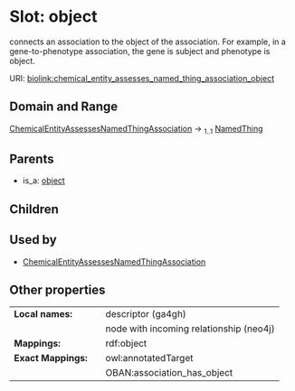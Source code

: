
# Slot: object


connects an association to the object of the association. For example, in a gene-to-phenotype association, the gene is subject and phenotype is object.

URI: [biolink:chemical_entity_assesses_named_thing_association_object](https://w3id.org/biolink/chemical_entity_assesses_named_thing_association_object)


## Domain and Range

[ChemicalEntityAssessesNamedThingAssociation](ChemicalEntityAssessesNamedThingAssociation.md) &#8594;  <sub>1..1</sub> [NamedThing](NamedThing.md)

## Parents

 *  is_a: [object](object.md)

## Children


## Used by

 * [ChemicalEntityAssessesNamedThingAssociation](ChemicalEntityAssessesNamedThingAssociation.md)

## Other properties

|  |  |  |
| --- | --- | --- |
| **Local names:** | | descriptor (ga4gh) |
|  | | node with incoming relationship (neo4j) |
| **Mappings:** | | rdf:object |
| **Exact Mappings:** | | owl:annotatedTarget |
|  | | OBAN:association_has_object |

